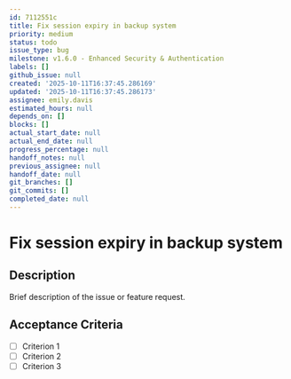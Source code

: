 ```yaml
---
id: 7112551c
title: Fix session expiry in backup system
priority: medium
status: todo
issue_type: bug
milestone: v1.6.0 - Enhanced Security & Authentication
labels: []
github_issue: null
created: '2025-10-11T16:37:45.286169'
updated: '2025-10-11T16:37:45.286173'
assignee: emily.davis
estimated_hours: null
depends_on: []
blocks: []
actual_start_date: null
actual_end_date: null
progress_percentage: null
handoff_notes: null
previous_assignee: null
handoff_date: null
git_branches: []
git_commits: []
completed_date: null
---
```


# Fix session expiry in backup system

## Description

Brief description of the issue or feature request.

## Acceptance Criteria

- [ ] Criterion 1
- [ ] Criterion 2
- [ ] Criterion 3